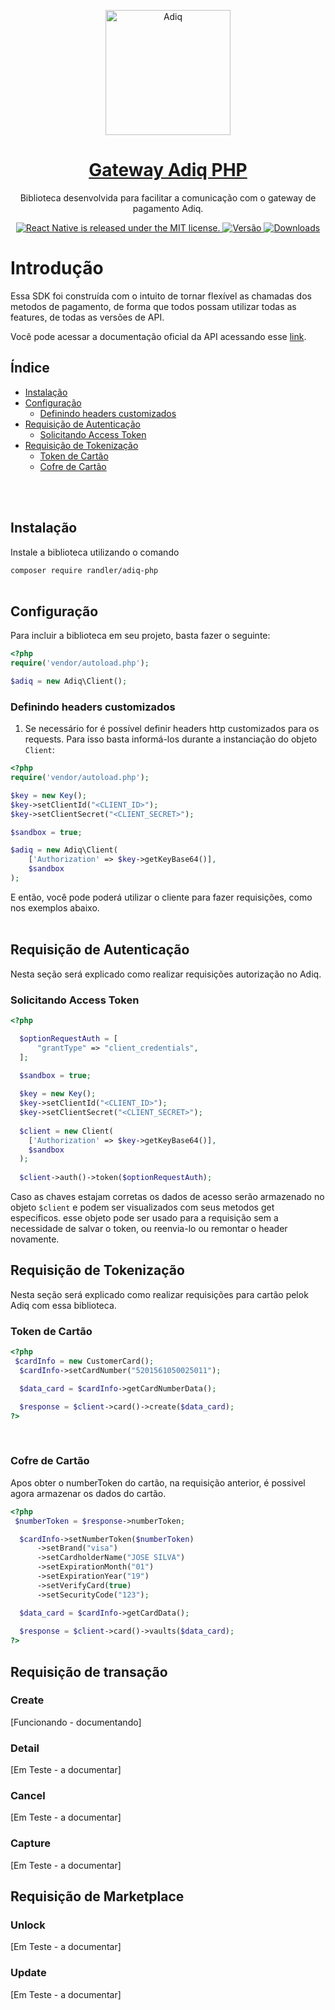 <p align="center">
  <a href="https://github.com/randler/adiq-php">
    <img alt="Adiq" src="https://www.adiq.com.br/static/logo-6c8a8337b1a1e6b71cd64a73f0da2f85.png" width="200">
  </a>
</p>

<h1 align="center">
  <a href="https://github.com/randler/adiq-php">
    Gateway Adiq PHP
  </a>
</h1>
<p align="center">
  Biblioteca desenvolvida para facilitar a comunicação com o gateway de pagamento Adiq.
</p>

<p align="center">
  <a href="https://github.com/facebook/react-native/blob/master/LICENSE">
    <img src="https://img.shields.io/badge/license-MIT-blue.svg" alt="React Native is released under the MIT license." />
  </a>
  <a href="https://github.com/codificar/delivery-api-php/releases/">
    <img src="https://img.shields.io/badge/vers%C3%A3o-0.0.1--beta-green" alt="Versão" />
  </a>
  <a href="https://github.com/randler/adiq-php/releases">
    <img src="https://img.shields.io/packagist/dt/randler/adiq-php.svg" alt="Downloads" />
  </a>
</p>

# Introdução

Essa SDK foi construída com o intuito de tornar flexível as chamadas dos metodos de pagamento, de forma que todos possam utilizar todas as features, de todas as versões de API.

Você pode acessar a documentação oficial da API acessando esse [link](https://developers.adiq.io/manual/ecommerce#vis%C3%A3o-geral-adiq-e-commerce).


## Índice

- [Instalação](#instalação)
- [Configuração](#configuração)
  - [Definindo headers customizados](#definindo-headers-customizados)
- [Requisição de Autenticação](#requisição-de-autenticação)
  - [Solicitando Access Token](#solicitando-access-token)
- [Requisição de Tokenização](#requisição-de-tokenização)
  - [Token de Cartão](#token-de-cartão)
  - [Cofre de Cartão](#cofre-de-cartão)
<br>
<br>


## Instalação

Instale a biblioteca utilizando o comando

`composer require randler/adiq-php`
<br>
<br>


## Configuração

Para incluir a biblioteca em seu projeto, basta fazer o seguinte:

```php
<?php
require('vendor/autoload.php');

$adiq = new Adiq\Client();
```

### Definindo headers customizados

1. Se necessário for é possível definir headers http customizados para os requests. Para isso basta informá-los durante a instanciação do objeto `Client`:

```php
<?php
require('vendor/autoload.php');

$key = new Key();
$key->setClientId("<CLIENT_ID>");
$key->setClientSecret("<CLIENT_SECRET>");

$sandbox = true;

$adiq = new Adiq\Client(
    ['Authorization' => $key->getKeyBase64()],
    $sandbox
); 
```

E então, você pode poderá utilizar o cliente para fazer requisições, como nos exemplos abaixo.
<br>
<br>

## Requisição de Autenticação

Nesta seção será explicado como realizar requisições autorização no Adiq.
<br>

### Solicitando Access Token

```php
<?php

  $optionRequestAuth = [
      "grantType" => "client_credentials",
  ];
  
  $sandbox = true;

  $key = new Key();
  $key->setClientId("<CLIENT_ID>");
  $key->setClientSecret("<CLIENT_SECRET>");
  
  $client = new Client(
    ['Authorization' => $key->getKeyBase64()], 
    $sandbox
  );
  
  $client->auth()->token($optionRequestAuth);
```

Caso as chaves estajam corretas os dados de acesso serão armazenado no objeto `$client` e podem ser visualizados com seus metodos get especificos. esse objeto pode ser usado para a requisição sem a necessidade de salvar o token, ou reenvia-lo ou remontar o header novamente.

## Requisição de Tokenização

Nesta seção será explicado como realizar requisições para cartão pelok Adiq com essa biblioteca.
<br>

### Token de Cartão

```php
<?php
 $cardInfo = new CustomerCard();
  $cardInfo->setCardNumber("5201561050025011");

  $data_card = $cardInfo->getCardNumberData();

  $response = $client->card()->create($data_card);
?>
```
<br>

### Cofre de Cartão

Apos obter o numberToken do cartão, na requisição anterior, é possivel agora armazenar os dados do cartão. 

```php
<?php
 $numberToken = $response->numberToken;

  $cardInfo->setNumberToken($numberToken)
      ->setBrand("visa")
      ->setCardholderName("JOSE SILVA")
      ->setExpirationMonth("01")
      ->setExpirationYear("19")
      ->setVerifyCard(true)
      ->setSecurityCode("123");

  $data_card = $cardInfo->getCardData();
  
  $response = $client->card()->vaults($data_card);
?>
```

## Requisição de transação
### Create
[Funcionando - documentando]
<br>

### Detail
[Em Teste - a documentar]
<br>

### Cancel
[Em Teste - a documentar]
<br>

### Capture
[Em Teste - a documentar]
<br>

## Requisição de Marketplace


### Unlock
[Em Teste - a documentar]
<br>

### Update
[Em Teste - a documentar]
<br>
